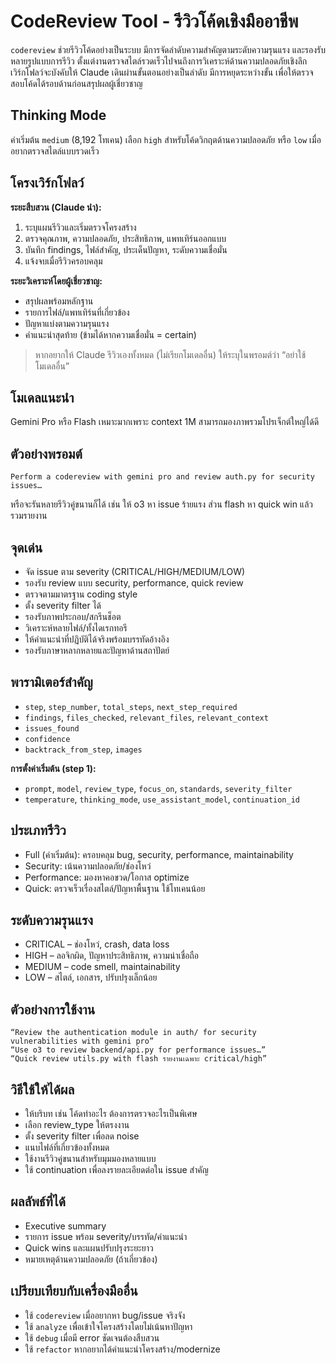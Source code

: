 # CodeReview Tool - รีวิวโค้ดเชิงมืออาชีพ

`codereview` ช่วยรีวิวโค้ดอย่างเป็นระบบ มีการจัดลำดับความสำคัญตามระดับความรุนแรง และรองรับหลายรูปแบบการรีวิว ตั้งแต่งานตรวจสไตล์รวดเร็วไปจนถึงการวิเคราะห์ด้านความปลอดภัยเชิงลึก เวิร์กโฟลว์จะบังคับให้ Claude เดินผ่านขั้นตอนอย่างเป็นลำดับ มีการหยุดระหว่างขั้น เพื่อให้ตรวจสอบโค้ดได้รอบด้านก่อนสรุปผลผู้เชี่ยวชาญ

## Thinking Mode

ค่าเริ่มต้น `medium` (8,192 โทเคน) เลือก `high` สำหรับโค้ดวิกฤตด้านความปลอดภัย หรือ `low` เมื่ออยากตรวจสไตล์แบบรวดเร็ว

## โครงเวิร์กโฟลว์

**ระยะสืบสวน (Claude นำ):**
1. ระบุแผนรีวิวและเริ่มตรวจโครงสร้าง
2. ตรวจคุณภาพ, ความปลอดภัย, ประสิทธิภาพ, แพทเทิร์นออกแบบ
3. บันทึก findings, ไฟล์สำคัญ, ประเด็นปัญหา, ระดับความเชื่อมั่น
4. แจ้งจบเมื่อรีวิวครอบคลุม

**ระยะวิเคราะห์โดยผู้เชี่ยวชาญ:**
- สรุปผลพร้อมหลักฐาน
- รายการไฟล์/แพทเทิร์นที่เกี่ยวข้อง
- ปัญหาแบ่งตามความรุนแรง
- คำแนะนำสุดท้าย (ข้ามได้หากความเชื่อมั่น = certain)

> หากอยากให้ Claude รีวิวเองทั้งหมด (ไม่เรียกโมเดลอื่น) ให้ระบุในพรอมต์ว่า “อย่าใช้โมเดลอื่น”

## โมเดลแนะนำ
Gemini Pro หรือ Flash เหมาะมากเพราะ context 1M สามารถมองภาพรวมโปรเจ็กต์ใหญ่ได้ดี

## ตัวอย่างพรอมต์
```
Perform a codereview with gemini pro and review auth.py for security issues…
```
หรือจะรันหลายรีวิวคู่ขนานก็ได้ เช่น ให้ o3 หา issue ร้ายแรง ส่วน flash หา quick win แล้วรวมรายงาน

## จุดเด่น
- จัด issue ตาม severity (CRITICAL/HIGH/MEDIUM/LOW)
- รองรับ review แบบ security, performance, quick review
- ตรวจตามมาตรฐาน coding style
- ตั้ง severity filter ได้
- รองรับภาพประกอบ/สกรีนช็อต
- วิเคราะห์หลายไฟล์/ทั้งไดเรกทอรี
- ให้คำแนะนำที่ปฏิบัติได้จริงพร้อมบรรทัดอ้างอิง
- รองรับภาษาหลากหลายและปัญหาด้านสถาปัตย์

## พารามิเตอร์สำคัญ
- `step`, `step_number`, `total_steps`, `next_step_required`
- `findings`, `files_checked`, `relevant_files`, `relevant_context`
- `issues_found`
- `confidence`
- `backtrack_from_step`, `images`

**การตั้งค่าเริ่มต้น (step 1):**
- `prompt`, `model`, `review_type`, `focus_on`, `standards`, `severity_filter`
- `temperature`, `thinking_mode`, `use_assistant_model`, `continuation_id`

## ประเภทรีวิว
- Full (ค่าเริ่มต้น): ครอบคลุม bug, security, performance, maintainability
- Security: เน้นความปลอดภัย/ช่องโหว่
- Performance: มองหาคอขวด/โอกาส optimize
- Quick: ตรวจเร็วเรื่องสไตล์/ปัญหาพื้นฐาน ใช้โทเคนน้อย

## ระดับความรุนแรง
- CRITICAL – ช่องโหว่, crash, data loss
- HIGH – ลอจิกผิด, ปัญหาประสิทธิภาพ, ความน่าเชื่อถือ
- MEDIUM – code smell, maintainability
- LOW – สไตล์, เอกสาร, ปรับปรุงเล็กน้อย

## ตัวอย่างการใช้งาน
```
“Review the authentication module in auth/ for security vulnerabilities with gemini pro”
“Use o3 to review backend/api.py for performance issues…”
“Quick review utils.py with flash รายงานเฉพาะ critical/high”
```

## วิธีใช้ให้ได้ผล
- ให้บริบท เช่น โค้ดทำอะไร ต้องการตรวจอะไรเป็นพิเศษ
- เลือก review_type ให้ตรงงาน
- ตั้ง severity filter เพื่อลด noise
- แนบไฟล์ที่เกี่ยวข้องทั้งหมด
- ใช้งานรีวิวคู่ขนานสำหรับมุมมองหลายแบบ
- ใช้ continuation เพื่อลงรายละเอียดต่อใน issue สำคัญ

## ผลลัพธ์ที่ได้
- Executive summary
- รายการ issue พร้อม severity/บรรทัด/คำแนะนำ
- Quick wins และแผนปรับปรุงระยะยาว
- หมายเหตุด้านความปลอดภัย (ถ้าเกี่ยวข้อง)

## เปรียบเทียบกับเครื่องมืออื่น
- ใช้ `codereview` เมื่ออยากหา bug/issue จริงจัง
- ใช้ `analyze` เพื่อเข้าใจโครงสร้างโดยไม่เน้นหาปัญหา
- ใช้ `debug` เมื่อมี error ชัดเจนต้องสืบสวน
- ใช้ `refactor` หากอยากได้คำแนะนำโครงสร้าง/modernize
